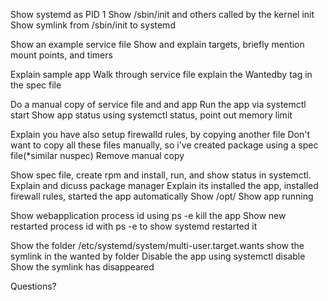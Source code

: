 Show systemd as PID 1
Show /sbin/init and others  called by the kernel init
Show symlink from /sbin/init to systemd

Show an example service file
Show and explain targets, briefly mention mount points, and timers

Explain sample app
Walk through service file
explain the Wantedby tag in the spec file

Do a manual copy of service file and and app
Run the app via systemctl start
Show app status using systemctl status, point out memory limit 

Explain you have also setup firewalld rules, by copying another file
Don't want to copy all these files manually, so i've created package using a spec file(*similar nuspec)
Remove manual copy

Show spec file, create rpm and install, run, and show status in systemctl.
Explain and dicuss package manager
Explain its installed the app, installed firewall rules, started the app automatically
Show /opt/
Show app running

Show webapplication process id using  ps -e
kill the app
Show new restarted process id with ps -e to show systemd restarted it

Show the folder /etc/systemd/system/multi-user.target.wants
show the symlink in the wanted by folder
Disable the app using systemctl disable
Show the symlink has disappeared

Questions?
